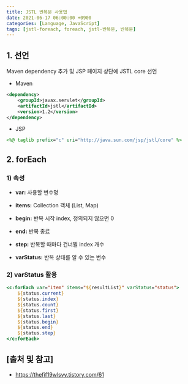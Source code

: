 ```yaml
---
title: JSTL 반복문 사용법
date: 2021-06-17 06:00:00 +0900
categories: [Language, JavaScript]
tags: [jstl-foreach, foreach, jstl-반복문, 반복문]
---
```


## 1. 선언
Maven dependency 추가 및 JSP 페이지 상단에 JSTL core 선언

* Maven

```xml
<dependency>
    <groupId>javax.servlet</groupId>
    <artifactId>jstl</artifactId>
    <version>1.2</version>
</dependency>
```

* JSP

```jsp
<%@ taglib prefix="c" uri="http://java.sun.com/jsp/jstl/core" %>
```

## 2. forEach

### 1) 속성

* __var:__ 사용할 변수명

* __items:__ Collection 객체 (List, Map)

* __begin:__ 반복 시작 index, 정의되지 않으면 0

* __end:__ 반복 종료

* __step:__ 반복할 때마다 건너뛸 index 개수

* __varStatus:__ 반복 상태를 알 수 있는 변수

### 2) varStatus 활용

```jsp
<c:forEach var="item" items="${resultList}" varStatus="status">
    ${status.current}
    ${status.index}
    ${status.count}
    ${status.first}
    ${status.last}
    ${status.begin}
    ${status.end}
    ${status.step}
</c:forEach>
```

## [출처 및 참고]
* <https://thefif19wlsvy.tistory.com/61>
